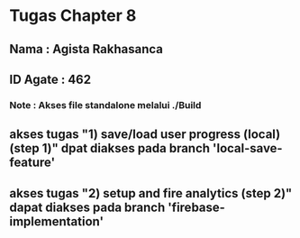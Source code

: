 # Tugas Chapter 8
## Nama : Agista Rakhasanca
## ID Agate : 462
### Note : Akses file standalone melalui ./Build

## akses tugas "1) save/load user progress (local) (step 1)" dpat diakses pada branch 'local-save-feature'

## akses tugas "2) setup and fire analytics (step 2)" dapat diakses pada branch 'firebase-implementation'
